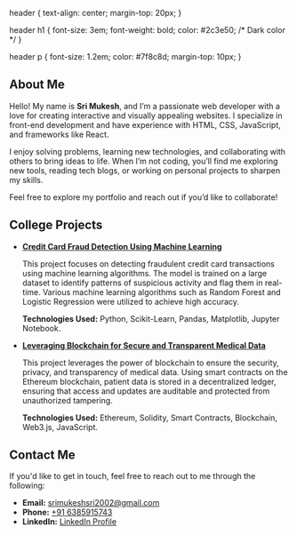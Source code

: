 header {
    text-align: center;
    margin-top: 20px;
}

header h1 {
    font-size: 3em;
    font-weight: bold;
    color: #2c3e50; /* Dark color */
}

header p {
    font-size: 1.2em;
    color: #7f8c8d;
    margin-top: 10px;
}








<section id="about">
    <h2>About Me</h2>
    <p>Hello! My name is <strong>Sri Mukesh</strong>, and I’m a passionate web developer with a love for creating interactive and visually appealing websites. I specialize in front-end development and have experience with HTML, CSS, JavaScript, and frameworks like React.</p>
    <p>I enjoy solving problems, learning new technologies, and collaborating with others to bring ideas to life. When I’m not coding, you’ll find me exploring new tools, reading tech blogs, or working on personal projects to sharpen my skills.</p>
    <p>Feel free to explore my portfolio and reach out if you’d like to collaborate!</p>
</section>

<section id="projects">
    <h2>College Projects</h2>
    <ul>
        <li>
            <a href="https://github.com/srimukesh/credit-card-detection" target="_blank"><strong>Credit Card Fraud Detection Using Machine Learning</strong></a>
            <p>This project focuses on detecting fraudulent credit card transactions using machine learning algorithms. The model is trained on a large dataset to identify patterns of suspicious activity and flag them in real-time. Various machine learning algorithms such as Random Forest and Logistic Regression were utilized to achieve high accuracy.</p>
            <p><strong>Technologies Used:</strong> Python, Scikit-Learn, Pandas, Matplotlib, Jupyter Notebook.</p>
        </li>
        <li>
            <a href="https://github.com/srimukesh/blockchain-medical-data" target="_blank"><strong>Leveraging Blockchain for Secure and Transparent Medical Data</strong></a>
            <p>This project leverages the power of blockchain to ensure the security, privacy, and transparency of medical data. Using smart contracts on the Ethereum blockchain, patient data is stored in a decentralized ledger, ensuring that access and updates are auditable and protected from unauthorized tampering.</p>
            <p><strong>Technologies Used:</strong> Ethereum, Solidity, Smart Contracts, Blockchain, Web3.js, JavaScript.</p>
        </li>
    </ul>
</section>
<section id="contact">
    <h2>Contact Me</h2>
    <p>If you'd like to get in touch, feel free to reach out to me through the following:</p>
    <ul>
        <li><strong>Email:</strong> <a href="mailto:srimukeshsri2002@gmail.com">srimukeshsri2002@gmail.com</a></li>
        <li><strong>Phone:</strong> <a href="tel:+916385915743">+91 6385915743</a></li>
        <li><strong>LinkedIn:</strong> <a href="https://www.linkedin.com/in/srimukesh" target="_blank">LinkedIn Profile</a></li>
    </ul>
</section>
